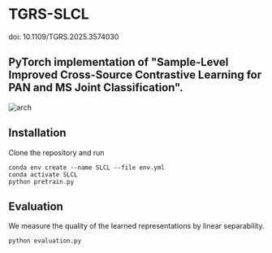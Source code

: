 # TGRS-SLCL

doi: 10.1109/TGRS.2025.3574030

## PyTorch implementation of "Sample-Level Improved Cross-Source Contrastive Learning for PAN and MS Joint Classification".

![arch](https://github.com/user-attachments/assets/460c6f5a-851c-4a71-b3bc-bf8b61e31192)


## Installation
Clone the repository and run

    conda env create --name SLCL --file env.yml
    conda activate SLCL
    python pretrain.py

## Evaluation

We measure the quality of the learned representations by linear separability.

    python evaluation.py
